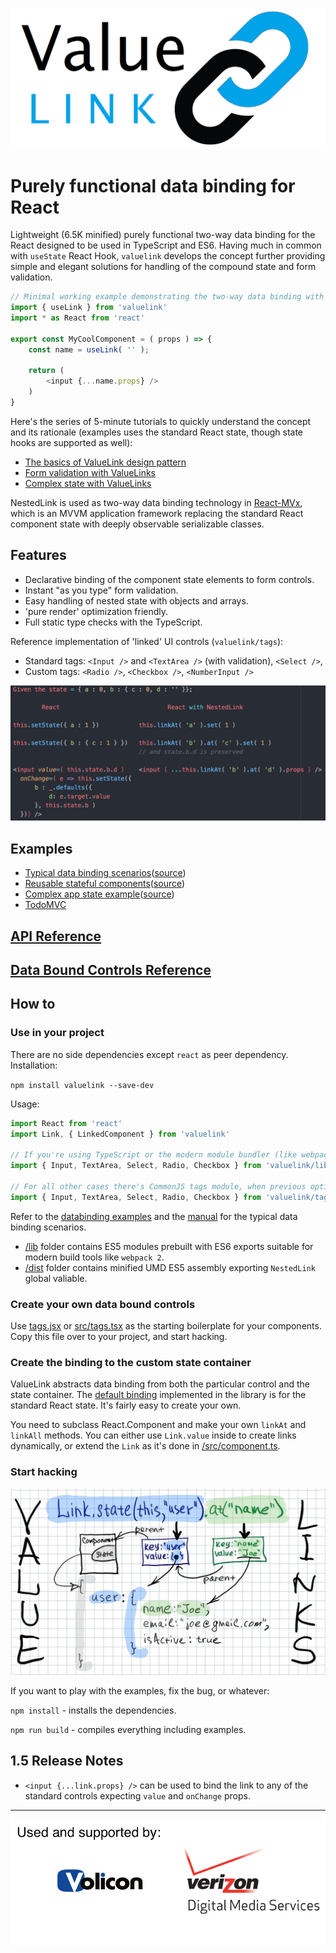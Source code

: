![logo](/docs/images/value-link-logo.png)

# Purely functional data binding for React

Lightweight (6.5K minified) purely functional two-way data binding for the React designed to be used in TypeScript and ES6. Having much in common with `useState` React Hook, `valuelink` develops the concept further providing simple and elegant solutions for handling of the compound state and form validation.

```javascript
// Minimal working example demonstrating the two-way data binding with React Hook.
import { useLink } from 'valuelink'
import * as React from 'react'

export const MyCoolComponent = ( props ) => {
    const name = useLink( '' );

    return (
        <input {...name.props} />
    )
}
```

Here's the series of 5-minute tutorials to quickly understand the concept and its rationale (examples uses the standard React state, though state hooks are supported as well):

- [The basics of ValueLink design pattern](https://medium.com/@gaperton/managing-state-and-forms-with-react-part-1-12eacb647112#.j7sqgkj88)
- [Form validation with ValueLinks](https://medium.com/@gaperton/react-forms-with-value-links-part-2-validation-9d1ba78f8e49#.nllbm4cr7)
- [Complex state with ValueLinks](https://medium.com/@gaperton/state-and-forms-in-react-part-3-handling-the-complex-state-acf369244d37#.x0fjcxljo)

NestedLink is used as two-way data binding technology in [React-MVx](https://volicon.github.io/React-MVx/), which is an MVVM application framework replacing the standard React component state with deeply observable serializable classes.

## Features

- Declarative binding of the component state elements to form controls.
- Instant "as you type" form validation.
- Easy handling of nested state with objects and arrays.
- 'pure render' optimization friendly.
- Full static type checks with the TypeScript.

Reference implementation of 'linked' UI controls (`valuelink/tags`):

- Standard tags: `<Input />` and `<TextArea />` (with validation), `<Select />`,
- Custom tags: `<Radio />`, `<Checkbox />`, `<NumberInput />`

![dialog](/docs/images/comparison.png)

## Examples

- [Typical data binding scenarios](https://volicon.github.io/NestedLink/example/databinding.html)([source](/example/src/databinding.jsx))
- [Reusable stateful components](https://volicon.github.io/NestedLink/example/asaf.html)([source](/example/src/asaf.jsx))
- [Complex app state example](https://volicon.github.io/NestedLink/)([source](/example/src/userslist.jsx))
- [TodoMVC](https://github.com/gaperton/TodoMVC-NestedLink)

## [API Reference](/docs/api.md)

## [Data Bound Controls Reference](/docs/databinding.md)

## How to

### Use in your project

There are no side dependencies except `react` as peer dependency. Installation:

`npm install valuelink --save-dev`

Usage:

```javascript
import React from 'react'
import Link, { LinkedComponent } from 'valuelink'

// If you're using TypeScript or the modern module bundler (like webpack 2) supporting ES6 imports and "tree shaking".
import { Input, TextArea, Select, Radio, Checkbox } from 'valuelink/lib/tags'

// For all other cases there's CommonJS tags module, when previous option won't work.
import { Input, TextArea, Select, Radio, Checkbox } from 'valuelink/tags'
```

Refer to the [databinding examples](/example/src/databinding.jsx) and the [manual](/docs/databinding.md) for the typical data binding scenarios.

* [/lib](/lib) folder contains ES5 modules prebuilt with ES6 exports suitable for modern build tools like `webpack 2`.
* [/dist](/dist) folder contains minified UMD ES5 assembly exporting `NestedLink` global valiable.

### Create your own data bound controls

Use [tags.jsx](/tags.jsx) or [src/tags.tsx](/src/tags.tsx) as the starting boilerplate for your components.
Copy this file over to your project, and start hacking.

### Create the binding to the custom state container

ValueLink abstracts data binding from both the particular control and the state container. The [default binding](/src/component.ts) implemented
in the library is for the standard React state. It's fairly easy to create your own.

You need to subclass React.Component and make your own `linkAt` and `linkAll` methods.
You can either use `Link.value` inside to create links dynamically, or extend the `Link` as it's done in [/src/component.ts](/src/component.ts).

### Start hacking

![design](/docs/images/valuelinks.jpg)

If you want to play with the examples, fix the bug, or whatever:

`npm install` - installs the dependencies.

`npm run build` - compiles everything including examples.

## 1.5 Release Notes

- `<input {...link.props} />` can be used to bind the link to any of the standard controls expecting `value` and `onChange` props.

---
![usedby](/docs/images/usedby.png)
